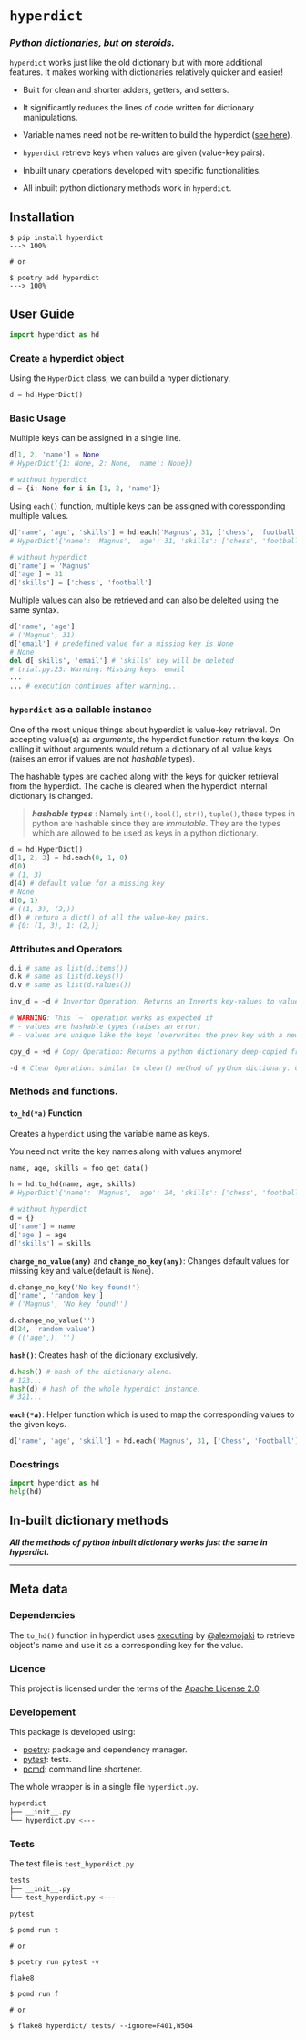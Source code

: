 # `hyperdict`
### *Python dictionaries, but on steroids.*
`hyperdict` works just like the old dictionary but with more additional features. It makes working with dictionaries relatively quicker and easier!

- Built for clean and shorter adders, getters, and setters.

- It significantly reduces the lines of code written for dictionary manipulations.
- Variable names need not be re-written to build the hyperdict ([see here](https://github.com/j0fiN/HyperDict-Python#to_hda-function)).
- `hyperdict` retrieve keys when values are given (value-key pairs). 
- Inbuilt unary operations developed with specific functionalities.
- All inbuilt python dictionary methods work in `hyperdict`.

## Installation
```sh-session
$ pip install hyperdict
---> 100%

# or

$ poetry add hyperdict
---> 100%
```
## User Guide
```python
import hyperdict as hd
```
### Create a hyperdict object
Using the `HyperDict` class, we can build a hyper dictionary.
```python
d = hd.HyperDict()
```
### Basic Usage
Multiple keys can be assigned in a single line.
```python
d[1, 2, 'name'] = None 
# HyperDict({1: None, 2: None, 'name': None})

# without hyperdict
d = {i: None for i in [1, 2, 'name']}
```
Using `each()` function, multiple keys can be assigned with coressponding multiple values.
```python
d['name', 'age', 'skills'] = hd.each('Magnus', 31, ['chess', 'football'])
# HyperDict({'name': 'Magnus', 'age': 31, 'skills': ['chess', 'football']})

# without hyperdict
d['name'] = 'Magnus'
d['age'] = 31
d['skills'] = ['chess', 'football']
```
Multiple values can also be retrieved and can also be delelted using the same syntax.
```python
d['name', 'age']
# ('Magnus', 31)
d['email'] # predefined value for a missing key is None
# None
del d['skills', 'email'] # 'skills' key will be deleted
# trial.py:23: Warning: Missing keys: email
...
... # execution continues after warning...
```
### `hyperdict` as a callable instance
One of the most unique things about hyperdict is value-key retrieval. On accepting value(s) as *arguments*, the hyperdict function return the keys. On calling it without arguments would return a dictionary of all value keys (raises an error if values are not *hashable* types).  
  
The hashable types are cached along with the keys for quicker retrieval from the hyperdict. The cache is cleared when the hyperdict internal dictionary is changed.  
> ***hashable types*** : Namely `int()`, `bool()`, `str()`, `tuple()`, these types in python are hashable since they are *immutable*. They are the types which are allowed to be used as keys in a python dictionary.
```python
d = hd.HyperDict()
d[1, 2, 3] = hd.each(0, 1, 0)
d(0)
# (1, 3)
d(4) # default value for a missing key
# None
d(0, 1)
# ((1, 3), (2,))
d() # return a dict() of all the value-key pairs.
# {0: (1, 3), 1: (2,)}
```
### Attributes and Operators
```python
d.i # same as list(d.items())
d.k # same as list(d.keys())
d.v # same as list(d.values())

inv_d = ~d # Invertor Operation: Returns an Inverts key-values to value-key

# WARNING: This `~` operation works as expected if 
# - values are hashable types (raises an error)
# - values are unique like the keys (overwrites the prev key with a new key.)

cpy_d = +d # Copy Operation: Returns a python dictionary deep-copied from the hyperdict object

-d # Clear Operation: similar to clear() method of python dictionary. Clears the hyperdict dictionary.
```

### Methods and functions.
#### `to_hd(*a)` Function
Creates a `hyperdict` using the variable name as keys.  

You need not write the key names along with values anymore!
```python
name, age, skills = foo_get_data()

h = hd.to_hd(name, age, skills) 
# HyperDict({'name': 'Magnus', 'age': 24, 'skills': ['chess', 'football']})

# without hyperdict
d = {}
d['name'] = name
d['age'] = age
d['skills'] = skills
```
**`change_no_value(any)`** and **`change_no_key(any)`**: Changes default values for missing key and value(default is `None`).
```python
d.change_no_key('No key found!')
d['name', 'random key']
# ('Magnus', 'No key found!')

d.change_no_value('')
d(24, 'random value')
# (('age',), '')
```
**`hash()`**: Creates hash of the dictionary exclusively.
```python
d.hash() # hash of the dictionary alone.
# 123...
hash(d) # hash of the whole hyperdict instance.
# 321...
```
**`each(*a)`**: Helper function which is used to map the corresponding values to the given keys.
```python
d['name', 'age', 'skill'] = hd.each('Magnus', 31, ['Chess', 'Football'])
```
### Docstrings
```python
import hyperdict as hd
help(hd)
```

## In-built dictionary methods
***All the methods of python inbuilt dictionary works just the same in hyperdict.***


---
## Meta data
### Dependencies
The `to_hd()` function in hyperdict uses [executing](https://github.com/alexmojaki/executing) by [@alexmojaki](https://github.com/alexmojaki) to retrieve object's name and use it as a corresponding key for the value.

### Licence
This project is licensed under the terms of the [Apache License 2.0](https://github.com/j0fiN/HyperDict-Python/blob/main/LICENSE).
### Developement
This package is developed using:
 - [poetry](https://github.com/python-poetry): package and dependency manager.
 - [pytest](https://github.com/pytest-dev): tests.
 - [pcmd](https://j0fin.github.io/pcmd/user_guide.html):  command line shortener.

 The whole wrapper is in a single file `hyperdict.py`.
 ```bash
hyperdict
├── __init__.py
└── hyperdict.py <---
 ```

### Tests
The test file is `test_hyperdict.py`
```bash
tests
├── __init__.py
└── test_hyperdict.py <---
```
`pytest`
```sh-session
$ pcmd run t

# or 

$ poetry run pytest -v
```
`flake8`
```sh-session
$ pcmd run f

# or

$ flake8 hyperdict/ tests/ --ignore=F401,W504
```